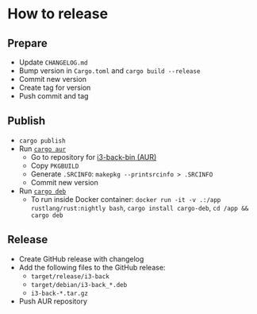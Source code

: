 # How to release

## Prepare

- Update `CHANGELOG.md`
- Bump version in `Cargo.toml` and `cargo build --release`
- Commit new version
- Create tag for version
- Push commit and tag

## Publish

- `cargo publish`
- Run [`cargo aur`](https://crates.io/crates/cargo-aur)
  - Go to repository for [i3-back-bin (AUR)](https://aur.archlinux.org/packages/i3-back-bin)
  - Copy `PKGBUILD`
  - Generate `.SRCINFO`: `makepkg --printsrcinfo > .SRCINFO`
  - Commit new version
- Run [`cargo deb`](https://crates.io/crates/cargo-deb)
  - To run inside Docker container: `docker run -it -v .:/app rustlang/rust:nightly bash`, `cargo install cargo-deb`, `cd /app && cargo deb`

## Release

- Create GitHub release with changelog
- Add the following files to the GitHub release:
  - `target/release/i3-back`
  - `target/debian/i3-back_*.deb`
  - `i3-back-*.tar.gz`
- Push AUR repository
